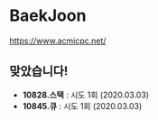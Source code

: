 # BaekJoon
https://www.acmicpc.net/

**맞았습니다!**
---
- **10828.스택** : 시도 1회 (2020.03.03)
- **10845.큐** : 시도 1회 (2020.03.03)
